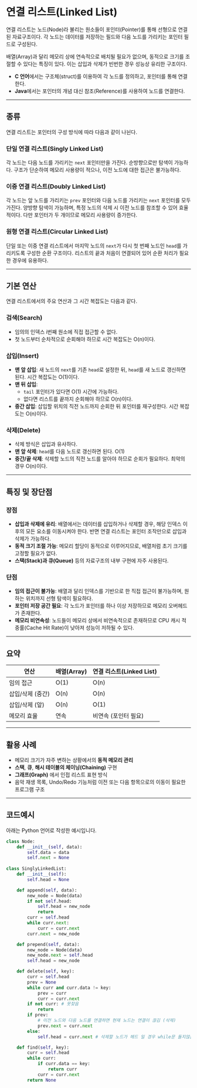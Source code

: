 # 연결 리스트(Linked List)

연결 리스트는 노드(Node)라 불리는 원소들이 포인터(Pointer)를 통해 선형으로 연결된 자료구조이다. 각 노드는 데이터를 저장하는 필드와 다음 노드를 가리키는 포인터 필드로 구성된다.

배열(Array)과 달리 메모리 상에 연속적으로 배치될 필요가 없으며, 동적으로 크기를 조절할 수 있다는 특징이 있다. 이는 삽입과 삭제가 빈번한 경우 성능상 유리한 구조이다.

- **C 언어**에서는 구조체(struct)를 이용하여 각 노드를 정의하고, 포인터를 통해 연결한다.
- **Java**에서는 포인터의 개념 대신 참조(Reference)를 사용하여 노드를 연결한다.

---

## 종류

연결 리스트는 포인터의 구성 방식에 따라 다음과 같이 나뉜다.

### 단일 연결 리스트(Singly Linked List)

각 노드는 다음 노드를 가리키는 `next` 포인터만을 가진다. 순방향으로만 탐색이 가능하다. 구조가 단순하여 메모리 사용량이 적으나, 이전 노드에 대한 접근은 불가능하다.

### 이중 연결 리스트(Doubly Linked List)

각 노드는 앞 노드를 가리키는 `prev` 포인터와 다음 노드를 가리키는 `next` 포인터를 모두 가진다. 양방향 탐색이 가능하며, 특정 노드의 삭제 시 이전 노드를 참조할 수 있어 효율적이다. 다만 포인터가 두 개이므로 메모리 사용량이 증가한다.

### 원형 연결 리스트(Circular Linked List)

단일 또는 이중 연결 리스트에서 마지막 노드의 `next`가 다시 첫 번째 노드인 `head`를 가리키도록 구성한 순환 구조이다. 리스트의 끝과 처음이 연결되어 있어 순환 처리가 필요한 경우에 유용하다.

---

## 기본 연산

연결 리스트에서의 주요 연산과 그 시간 복잡도는 다음과 같다.

### 검색(Search)

- 임의의 인덱스 i번째 원소에 직접 접근할 수 없다.
- 첫 노드부터 순차적으로 순회해야 하므로 시간 복잡도는 O(n)이다.

### 삽입(Insert)

- **맨 앞 삽입**: 새 노드의 `next`를 기존 `head`로 설정한 뒤, `head`를 새 노드로 갱신하면 된다. 시간 복잡도는 O(1)이다.
- **맨 뒤 삽입**:
  - `tail` 포인터가 있다면 O(1) 시간에 가능하다.
  - 없다면 리스트를 끝까지 순회해야 하므로 O(n)이다.
- **중간 삽입**: 삽입할 위치의 직전 노드까지 순회한 뒤 포인터를 재구성한다. 시간 복잡도는 O(n)이다.

### 삭제(Delete)

- 삭제 방식은 삽입과 유사하다.
- **맨 앞 삭제**: `head`를 다음 노드로 갱신하면 된다. O(1)
- **중간/끝 삭제**: 삭제할 노드의 직전 노드를 알아야 하므로 순회가 필요하다. 최악의 경우 O(n)이다.

---

## 특징 및 장단점

### 장점

- **삽입과 삭제에 유리**: 배열에서는 데이터를 삽입하거나 삭제할 경우, 해당 인덱스 이후의 모든 요소를 이동시켜야 한다. 반면 연결 리스트는 포인터 조작만으로 삽입과 삭제가 가능하다.
- **동적 크기 조절 가능**: 메모리 할당이 동적으로 이루어지므로, 배열처럼 초기 크기를 고정할 필요가 없다.
- **스택(Stack)과 큐(Queue)** 등의 자료구조의 내부 구현에 자주 사용된다.

### 단점

- **임의 접근이 불가능**: 배열과 달리 인덱스를 기반으로 한 직접 접근이 불가능하며, 원하는 위치까지 선형 탐색이 필요하다.
- **포인터 저장 공간 필요**: 각 노드가 포인터를 하나 이상 저장하므로 메모리 오버헤드가 존재한다.
- **메모리 비연속성**: 노드들이 메모리 상에서 비연속적으로 존재하므로 CPU 캐시 적중률(Cache Hit Rate)이 낮아져 성능이 저하될 수 있다.

---

## 요약

| 연산 | 배열(Array) | 연결 리스트(Linked List) |
|------|--------------|---------------------------|
| 임의 접근 | O(1) | O(n) |
| 삽입/삭제 (중간) | O(n) | O(n) |
| 삽입/삭제 (앞) | O(n) | O(1) |
| 메모리 효율 | 연속 | 비연속 (포인터 필요) |

---

## 활용 사례

- 메모리 크기가 자주 변하는 상황에서의 **동적 메모리 관리**
- **스택**, **큐**, **해시 테이블의 체이닝(Chaining)** 구현
- **그래프(Graph)** 에서 인접 리스트 표현 방식
- 음악 재생 목록, Undo/Redo 기능처럼 이전 또는 다음 항목으로의 이동이 필요한 프로그램 구조

---
## 코드예시
아래는 Python 언어로 작성한 예시입니다.
```python
class Node:
    def __init__(self, data):
        self.data = data
        self.next = None
      
class SinglyLinkedList:
    def __init__(self):
        self.head = None

    def append(self, data):
        new_node = Node(data)
        if not self.head:
            self.head = new_node
            return
        curr = self.head
        while curr.next:
            curr = curr.next
        curr.next = new_node

    def prepend(self, data):
        new_node = Node(data)
        new_node.next = self.head
        self.head = new_node

    def delete(self, key):
        curr = self.head
        prev = None
        while curr and curr.data != key:
            prev = curr
            curr = curr.next
        if not curr: # 못찾음
            return
        if prev:
            # 이전 노드와 다음 노드를 연결하면 현재 노드는 연결이 끊김 (삭제)
            prev.next = curr.next 
        else:
            self.head = curr.next # 삭제할 노드가 헤드 일 경우 while문 돌지않음

    def find(self, key):
        curr = self.head
        while curr:
            if curr.data == key:
                return curr
            curr = curr.next
        return None
```